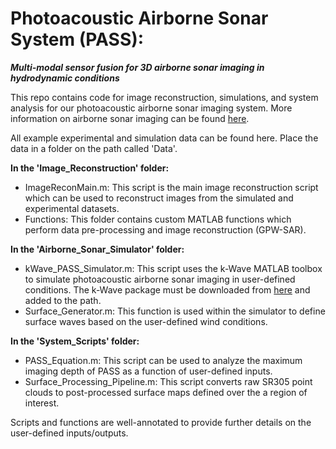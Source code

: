 # Photoacoustic Airborne Sonar System (PASS): 
**_Multi-modal sensor fusion for 3D airborne sonar imaging in hydrodynamic conditions_**


This repo contains code for image reconstruction, simulations, and system analysis for our photoacoustic airborne sonar imaging system. More information on airborne sonar imaging can be found [here](https://airbornesonar.stanford.edu/).

All example experimental and simulation data can be found here. Place the data in a folder on the path called 'Data'.

**In the 'Image_Reconstruction' folder:**

  - ImageReconMain.m: This script is the main image reconstruction script which can be used to reconstruct images from the simulated and experimental datasets.
  - Functions: This folder contains custom MATLAB functions which perform data pre-processing and image reconstruction (GPW-SAR).
   

**In the 'Airborne_Sonar_Simulator' folder:**

  - kWave_PASS_Simulator.m: This script uses the k-Wave MATLAB toolbox to simulate photoacoustic airborne sonar imaging in user-defined conditions. The k-Wave package must be downloaded from [here](http://www.k-wave.org/index.php) and added to the path.
  - Surface_Generator.m: This function is used within the simulator to define surface waves based on the user-defined wind conditions. 

**In the 'System_Scripts' folder:**

  - PASS_Equation.m: This script can be used to analyze the maximum imaging depth of PASS as a function of user-defined inputs. 
  - Surface_Processing_Pipeline.m: This script converts raw SR305 point clouds to post-processed surface maps defined over the a region of interest.


Scripts and functions are well-annotated to provide further details on the user-defined inputs/outputs.





